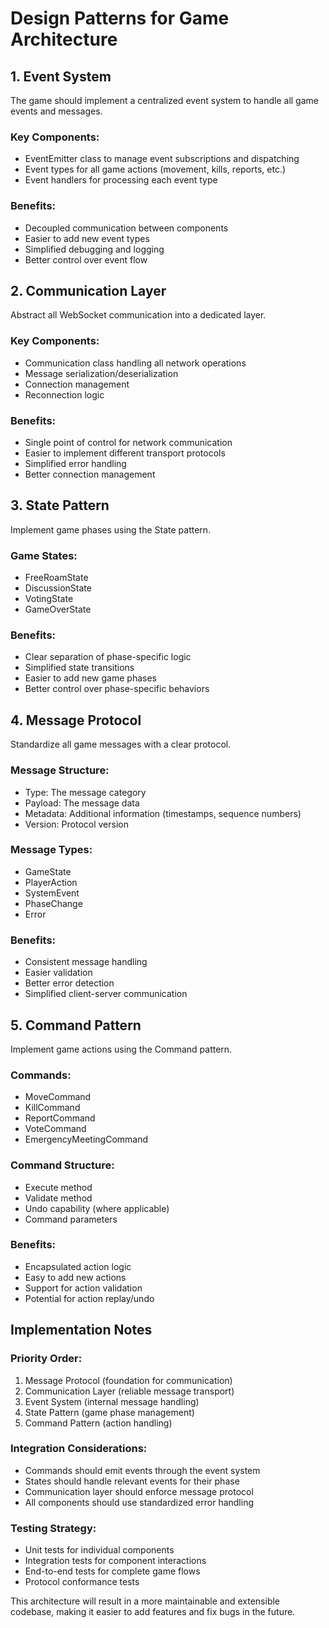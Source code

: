 # Design Patterns for Game Architecture

## 1. Event System
The game should implement a centralized event system to handle all game events and messages.

### Key Components:
- EventEmitter class to manage event subscriptions and dispatching
- Event types for all game actions (movement, kills, reports, etc.)
- Event handlers for processing each event type

### Benefits:
- Decoupled communication between components
- Easier to add new event types
- Simplified debugging and logging
- Better control over event flow

## 2. Communication Layer
Abstract all WebSocket communication into a dedicated layer.

### Key Components:
- Communication class handling all network operations
- Message serialization/deserialization
- Connection management
- Reconnection logic

### Benefits:
- Single point of control for network communication
- Easier to implement different transport protocols
- Simplified error handling
- Better connection management

## 3. State Pattern
Implement game phases using the State pattern.

### Game States:
- FreeRoamState
- DiscussionState
- VotingState
- GameOverState

### Benefits:
- Clear separation of phase-specific logic
- Simplified state transitions
- Easier to add new game phases
- Better control over phase-specific behaviors

## 4. Message Protocol
Standardize all game messages with a clear protocol.

### Message Structure:
- Type: The message category
- Payload: The message data
- Metadata: Additional information (timestamps, sequence numbers)
- Version: Protocol version

### Message Types:
- GameState
- PlayerAction
- SystemEvent
- PhaseChange
- Error

### Benefits:
- Consistent message handling
- Easier validation
- Better error detection
- Simplified client-server communication

## 5. Command Pattern
Implement game actions using the Command pattern.

### Commands:
- MoveCommand
- KillCommand
- ReportCommand
- VoteCommand
- EmergencyMeetingCommand

### Command Structure:
- Execute method
- Validate method
- Undo capability (where applicable)
- Command parameters

### Benefits:
- Encapsulated action logic
- Easy to add new actions
- Support for action validation
- Potential for action replay/undo

## Implementation Notes

### Priority Order:
1. Message Protocol (foundation for communication)
2. Communication Layer (reliable message transport)
3. Event System (internal message handling)
4. State Pattern (game phase management)
5. Command Pattern (action handling)

### Integration Considerations:
- Commands should emit events through the event system
- States should handle relevant events for their phase
- Communication layer should enforce message protocol
- All components should use standardized error handling

### Testing Strategy:
- Unit tests for individual components
- Integration tests for component interactions
- End-to-end tests for complete game flows
- Protocol conformance tests

This architecture will result in a more maintainable and extensible codebase, making it easier to add features and fix bugs in the future. 
